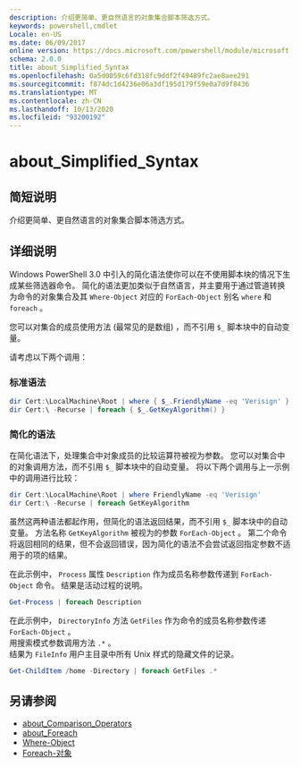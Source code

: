```yaml
---
description: 介绍更简单、更自然语言的对象集合脚本筛选方式。
keywords: powershell,cmdlet
Locale: en-US
ms.date: 06/09/2017
online version: https://docs.microsoft.com/powershell/module/microsoft.powershell.core/about/about_simplified_syntax?view=powershell-7.1&WT.mc_id=ps-gethelp
schema: 2.0.0
title: about_Simplified_Syntax
ms.openlocfilehash: 0a5d0059c6fd318fc9ddf2f49489fc2ae8aee291
ms.sourcegitcommit: f874dc1d4236e06a3df195d179f59e0a7d9f8436
ms.translationtype: MT
ms.contentlocale: zh-CN
ms.lasthandoff: 10/13/2020
ms.locfileid: "93200192"
---
```

# <a name="about_simplified_syntax"></a>about_Simplified_Syntax

## <a name="short-description"></a>简短说明
介绍更简单、更自然语言的对象集合脚本筛选方式。

## <a name="long-description"></a>详细说明

Windows PowerShell 3.0 中引入的简化语法使你可以在不使用脚本块的情况下生成某些筛选器命令。 简化的语法更加类似于自然语言，并主要用于通过管道转换为命令的对象集合及其 `Where-Object` 对应的 `ForEach-Object` 别名 `where` 和 `foreach` 。

您可以对集合的成员使用方法 (最常见的是数组) ，而不引用 `$_` 脚本块中的自动变量。

请考虑以下两个调用：

### <a name="standard-syntax"></a>标准语法

```powershell
dir Cert:\LocalMachine\Root | where { $_.FriendlyName -eq 'Verisign' }
dir Cert:\ -Recurse | foreach { $_.GetKeyAlgorithm() }
```

### <a name="simplified-syntax"></a>简化的语法

在简化语法下，处理集合中对象成员的比较运算符被视为参数。 您可以对集合中的对象调用方法，而不引用 `$_` 脚本块中的自动变量。
将以下两个调用与上一示例中的调用进行比较：

```powershell
dir Cert:\LocalMachine\Root | where FriendlyName -eq 'Verisign'
dir Cert:\ -Recurse | foreach GetKeyAlgorithm
```

虽然这两种语法都起作用，但简化的语法返回结果，而不引用 `$_` 脚本块中的自动变量。
方法名称 `GetKeyAlgorithm` 被视为的参数 `ForEach-Object` 。
第二个命令将返回相同的结果，但不会返回错误，因为简化的语法不会尝试返回指定参数不适用于的项的结果。

在此示例中， `Process` 属性 `Description` 作为成员名称参数传递到 `ForEach-Object` 命令。 结果是活动过程的说明。

```powershell
Get-Process | foreach Description
```

在此示例中， `DirectoryInfo` 方法 `GetFiles` 作为命令的成员名称参数传递 `ForEach-Object` 。  
用搜索模式参数调用方法 `.*` 。  
结果为 `FileInfo` 用户主目录中所有 Unix 样式的隐藏文件的记录。 

```powershell
Get-ChildItem /home -Directory | foreach GetFiles .*
```

## <a name="see-also"></a>另请参阅

- [about_Comparison_Operators](about_Comparison_Operators.md)
- [about_Foreach](about_Foreach.md)
- [Where-Object](xref:Microsoft.PowerShell.Core.Where-Object)
- [Foreach-对象](xref:Microsoft.PowerShell.Core.ForEach-Object)


